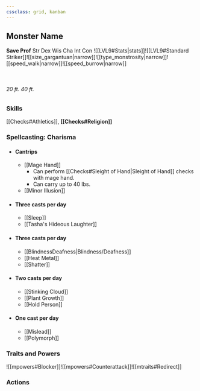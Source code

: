```yaml
---
cssclass: grid, kanban
---
```

## Monster Name

**Save Prof**
Str
Dex
Wis
Cha
Int
Con
![[LVL9#Stats|stats]]![[LVL9#Standard Striker]]![[size_gargantuan|narrow]]![[type_monstrosity|narrow]]![[speed_walk|narrow]]![[speed_burrow|narrow]]<div><br><h6>20 ft.
40 ft.</h6> </div>


### Skills
[[Checks#Athletics]], **[[Checks#Religion]]**
### Spellcasting: Charisma
- #### Cantrips
	- [[Mage Hand]]
		- Can perform [[Checks#Sleight of Hand|Sleight of Hand]] checks with mage hand.
		- Can carry up to 40 lbs.
	- [[Minor Illusion]]
- #### Three casts per day
	- [[Sleep]]
	- [[Tasha's Hideous Laughter]]
- #### Three casts per day
	- [[BlindnessDeafness|Blindness/Deafness]]
	- [[Heat Metal]]
	- [[Shatter]]
- #### Two casts per day
	- [[Stinking Cloud]]
	- [[Plant Growth]]
	- [[Hold Person]]
- #### One cast per day
	- [[Mislead]]
	- [[Polymorph]]

	
### Traits and Powers


![[mpowers#Blocker]]![[mpowers#Counterattack]]![[mtraits#Redirect]]
### Actions

